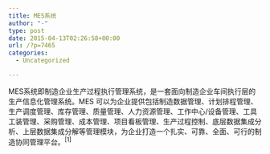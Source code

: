 ```yaml
---
title: MES系统
author: "-"
type: post
date: 2015-04-13T02:26:58+00:00
url: /?p=7465
categories:
  - Uncategorized

---
```

MES系统即制造企业生产过程执行管理系统，是一套面向制造企业车间执行层的生产信息化管理系统。MES 可以为企业提供包括制造数据管理、计划排程管理、生产调度管理、库存管理、质量管理、人力资源管理、工作中心/设备管理、工具工装管理、采购管理、成本管理、项目看板管理、生产过程控制、底层数据集成分析、上层数据集成分解等管理模块，为企业打造一个扎实、可靠、全面、可行的制造协同管理平台。<sup>[1]</sup><a class="anchor-inline" name="ref_[1]_2213198"></a>